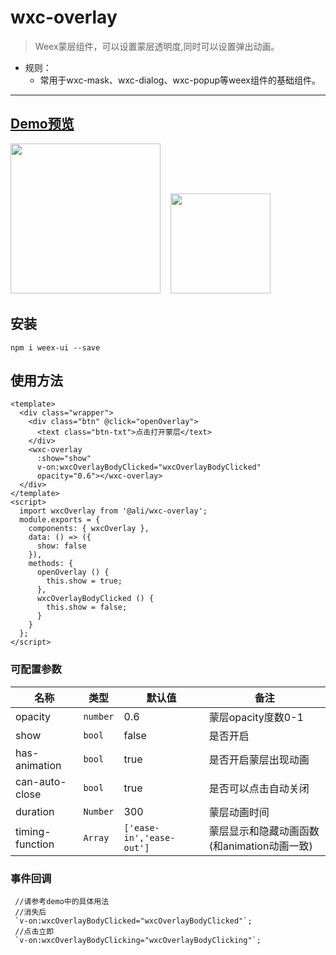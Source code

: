 # wxc-overlay 

> Weex蒙层组件，可以设置蒙层透明度,同时可以设置弹出动画。

- 规则：
    - 常用于wxc-mask、wxc-dialog、wxc-popup等weex组件的基础组件。

-----

## [Demo预览](https://h5.m.taobao.com/trip/wxc-overlay/index.html?_wx_tpl=https%3A%2F%2Fh5.m.taobao.com%2Ftrip%2Fwxc-overlay%2Fdemo%2Findex.native-min.js)
<img src="https://img.alicdn.com/tfs/TB1DtfASpXXXXcsXpXXXXXXXXXX-750-1334.gif" width="240"/>&nbsp;&nbsp;&nbsp;&nbsp;<img src="http://gtms02.alicdn.com/tfs/TB1rXrwSpXXXXb3aFXXXXXXXXXX-200-200.png" width="160"/>

## 安装

```
npm i weex-ui --save
```

## 使用方法

```
<template>
  <div class="wrapper">
    <div class="btn" @click="openOverlay">
      <text class="btn-txt">点击打开蒙层</text>
    </div>
    <wxc-overlay
      :show="show"
      v-on:wxcOverlayBodyClicked="wxcOverlayBodyClicked"
      opacity="0.6"></wxc-overlay>
  </div>
</template>
<script>
  import wxcOverlay from '@ali/wxc-overlay';
  module.exports = {
    components: { wxcOverlay },
    data: () => ({
      show: false
    }),
    methods: {
      openOverlay () {
        this.show = true;
      },
      wxcOverlayBodyClicked () {
        this.show = false;
      }
    }
  };
</script>
```

### 可配置参数

| 名称      | 类型     | 默认值   | 备注  |
|-------------|------------|--------|-----|
| opacity | `number` | 0.6 | 蒙层opacity度数0-1 |
| show | `bool` | false | 是否开启  |
| has-animation | `bool` | true | 是否开启蒙层出现动画  |
| can-auto-close | `bool` | true | 是否可以点击自动关闭  |
| duration | `Number` | 300 | 蒙层动画时间  |
| timing-function | `Array` | `['ease-in','ease-out']` | 蒙层显示和隐藏动画函数(和animation动画一致)  |


### 事件回调

```
 //请参考demo中的具体用法
 //消失后
 `v-on:wxcOverlayBodyClicked="wxcOverlayBodyClicked"`;
 //点击立即
 `v-on:wxcOverlayBodyClicking="wxcOverlayBodyClicking"`;
```
